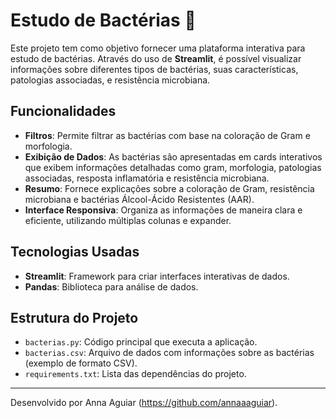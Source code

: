 # Estudo de Bactérias 🦠

Este projeto tem como objetivo fornecer uma plataforma interativa para estudo de bactérias. Através do uso de **Streamlit**, é possível visualizar informações sobre diferentes tipos de bactérias, suas características, patologias associadas, e resistência microbiana.

## Funcionalidades

- **Filtros**: Permite filtrar as bactérias com base na coloração de Gram e morfologia.
- **Exibição de Dados**: As bactérias são apresentadas em cards interativos que exibem informações detalhadas como gram, morfologia, patologias associadas, resposta inflamatória e resistência microbiana.
- **Resumo**: Fornece explicações sobre a coloração de Gram, resistência microbiana e bactérias Álcool-Ácido Resistentes (AAR).
- **Interface Responsiva**: Organiza as informações de maneira clara e eficiente, utilizando múltiplas colunas e expander.

## Tecnologias Usadas

- **Streamlit**: Framework para criar interfaces interativas de dados.
- **Pandas**: Biblioteca para análise de dados.

## Estrutura do Projeto

- `bacterias.py`: Código principal que executa a aplicação.
- `bacterias.csv`: Arquivo de dados com informações sobre as bactérias (exemplo de formato CSV).
- `requirements.txt`: Lista das dependências do projeto.

---

Desenvolvido por Anna Aguiar (https://github.com/annaaaguiar).
